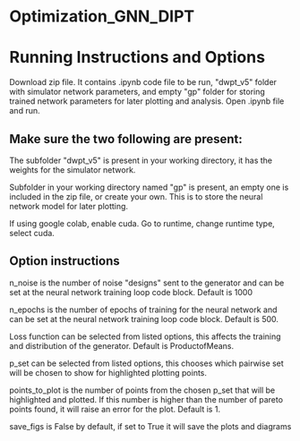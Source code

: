 # Optimization_GNN_DIPT

# Running Instructions and Options

Download zip file. It contains .ipynb code file to be run, "dwpt_v5" folder with simulator network parameters, and empty "gp" folder for storing trained network parameters for later plotting and analysis. Open .ipynb file and run.

## Make sure the two following are present:
The subfolder "dwpt_v5"  is present in your working directory, it has the weights for the simulator network. 

Subfolder in your working directory named "gp" is present, an empty one is included in the zip file, or create your own. This is to store the neural network model for later plotting. 

If using google colab, enable cuda. Go to runtime, change runtime type, select cuda. 

## Option instructions

n_noise is the number of noise "designs" sent to the generator and can be set at the neural network training loop code block. Default is 1000

n_epochs is the number of epochs of training for the neural network and can be set at the neural network training loop code block. Default is 500.

Loss function can be selected from listed options, this affects the training and distribution of the generator. Default is ProductofMeans.

p_set can be selected from listed options, this chooses which pairwise set will be chosen to show for highlighted plotting points.

points_to_plot is the number of points from the chosen p_set that will be highlighted and plotted. If this number is higher than the number of pareto points found, it will raise an error for the plot. Default is 1. 

save_figs is False by default, if set to True it will save the plots and diagrams
